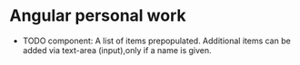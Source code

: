 # Angular personal work 

* TODO component: A list of items prepopulated. Additional items can be added via text-area (input),only if a name is given.
